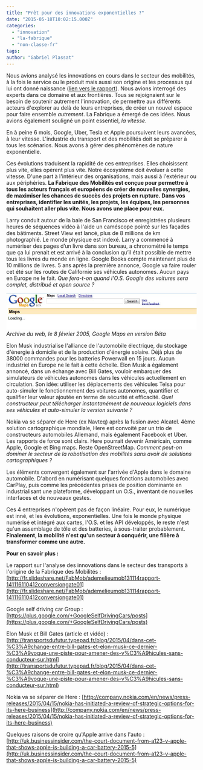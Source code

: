 ```yaml
---
title: "Prêt pour des innovations exponentielles ?"
date: "2015-05-18T10:02:15.000Z"
categories: 
  - "innovation"
  - "la-fabrique"
  - "non-classe-fr"
tags: 
author: "Gabriel Plassat"
---
```


Nous avions analysé les innovations en cours dans le secteur des mobilités, à la fois le service ou le produit mais aussi son origine et les processus qui lui ont donné naissance ([lien vers le rapport](http://fr.slideshare.net/FabMob/ademelieumob131114rapport-141116110412conversiongate01)). Nous avions interrogé des experts dans ce domaine et aux frontières. Tous se rejoignaient sur le besoin de soutenir autrement l'innovation, de permettre aux différents acteurs d'explorer au delà de leurs entreprises, de créer un nouvel espace pour faire ensemble _autrement_. La Fabrique a émergé de ces idées. Nous avions également souligné un point essentiel, _la vitesse_.

En à peine 6 mois, Google, Uber, Tesla et Apple poursuivent leurs avancées, à leur vitesse. L'industrie du transport et des mobilités doit se préparer à tous les scénarios. Nous avons à gérer des phénomènes de nature exponentielle.

Ces évolutions traduisent la rapidité de ces entreprises. Elles choisissent plus vite, elles opèrent plus vite. Notre écosystème doit évoluer à cette vitesse. D'une part à l'intérieur des organisations, mais aussi à l'extérieur ou aux périphéries. **La Fabrique des Mobilités est conçue pour permettre à tous les acteurs français et européens de créer de nouvelles synergies, de maximiser les chances de succès des projets en rupture. Dans vos entreprises, identifier les unités, les projets, les équipes, les personnes qui souhaitent aller plus vite. Nous avons une place pour eux.**

Larry conduit autour de la baie de San Francisco et enregistrées plusieurs heures de séquences vidéo à l'aide un caméscope pointé sur les façades des bâtiments. Street View est lancé, plus de 8 millions de km photographié. Le monde physique est indexé. Larry a commencé à numériser des pages d’un livre dans son bureau, a chronométré le temps que ça lui prenait et est arrivé à la conclusion qu’il était possible de mettre tous les livres du monde en ligne. Google Books compte maintenant plus de 10 millions de livres. 5 ans après la première annonce, Google va faire rouler cet été sur les routes de Californie ses véhicules autonomes. Aucun pays en Europe ne le fait. _Que fera-t-on quand l'O.S. Google des voitures sera complet, distribué et open source ?_

[![Gmap](images/Gmap.jpg)](http://lafabriquedesmobilites.fr/wp-content/uploads/2015/05/Gmap.jpg)_Archive du web, le 8 février 2005, Google Maps en version Béta_

Elon Musk industrialise l'alliance de l'automobile électrique, du stockage d'énergie à domicile et de la production d'énergie solaire. Déjà plus de 38000 commandes pour les batteries Powerwall en 15 jours. Aucun industriel en Europe ne le fait à cette échelle. Elon Musk a également annoncé, dans un échange avec Bill Gates, vouloir embarquer des simulateurs de véhicules autonomes dans les véhicules actuellement en circulation. Son idée: utiliser les déplacements des véhicules Telsa pour auto-simuler le fonctionnement des voitures autonomes, quantifier et qualifier leur valeur ajoutée en terme de sécurité et efficacité. _Quel constructeur peut télécharger instantanément de nouveaux logiciels dans ses véhicules et auto-simuler la version suivante ?_

Nokia va se séparer de Here (ex Navteq) après la fusion avec Alcatel. 4ème solution cartographique mondiale, Here est convoité par un trio de constructeurs automobiles Allemand, mais également Facebook et Uber. Les rapports de force sont clairs. Here pourrait devenir Américain, comme Apple, Google et Bing maps. Reste OpenStreetMap. _Comment peut-on dominer le secteur de la robotisation des mobilités sans avoir de solutions cartographiques ?_

Les éléments convergent également sur l'arrivée d'Apple dans le domaine automobile. D'abord en numérisant quelques fonctions automobiles avec CarPlay, puis comme les précédentes prises de position dominante en industrialisant une plateforme, développant un O.S., inventant de nouvelles interfaces et de nouveaux gestes.

Ces 4 entreprises n'opèrent pas de façon linéaire. Pour eux, le numérique est inné, et les évolutions, exponentielles. Une fois le monde physique numérisé et intégré aux cartes, l'O.S. et les API développés, le reste n'est qu'un assemblage de tôle et des batteries, à sous-traiter probablement. **Finalement, la mobilité n'est qu'un secteur à conquérir, une filière à transformer comme une autre.**

**Pour en savoir plus :**

Le rapport sur l'analyse des innovations dans le secteur des transports à l'origine de la Fabrique des Mobilités : [http://fr.slideshare.net/FabMob/ademelieumob131114rapport-141116110412conversiongate01](http://fr.slideshare.net/FabMob/ademelieumob131114rapport-141116110412conversiongate01)

Google self driving car Group : [https://plus.google.com/+GoogleSelfDrivingCars/posts](https://plus.google.com/+GoogleSelfDrivingCars/posts)

Elon Musk et Bill Gates (article et vidéo) : [http://transportsdufutur.typepad.fr/blog/2015/04/dans-cet-%C3%A9change-entre-bill-gates-et-elon-musk-ce-dernier-%C3%A9voque-une-piste-pour-amener-des-v%C3%A9hicules-sans-conducteur-sur.html](http://transportsdufutur.typepad.fr/blog/2015/04/dans-cet-%C3%A9change-entre-bill-gates-et-elon-musk-ce-dernier-%C3%A9voque-une-piste-pour-amener-des-v%C3%A9hicules-sans-conducteur-sur.html)

Nokia va se séparer de Here : [http://company.nokia.com/en/news/press-releases/2015/04/15/nokia-has-initiated-a-review-of-strategic-options-for-its-here-business](http://company.nokia.com/en/news/press-releases/2015/04/15/nokia-has-initiated-a-review-of-strategic-options-for-its-here-business)

Quelques raisons de croire qu'Apple arrive dans l'auto : [http://uk.businessinsider.com/the-court-document-from-a123-v-apple-that-shows-apple-is-building-a-car-battery-2015-5](http://uk.businessinsider.com/the-court-document-from-a123-v-apple-that-shows-apple-is-building-a-car-battery-2015-5)
